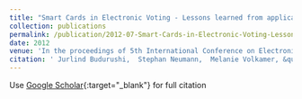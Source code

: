 ```yaml
---
title: "Smart Cards in Electronic Voting - Lessons learned from applications in legally binding elections and approaches proposed in scientific papers"
collection: publications
permalink: /publication/2012-07-Smart-Cards-in-Electronic-Voting-Lessons-learned-from-applications-in-legally-binding-elections-and-approaches-proposed-in-scientific-papers
date: 2012
venue: 'In the proceedings of 5th International Conference on Electronic Voting 2012 (EVOTE2012)'
citation: ' Jurlind Budurushi,  Stephan Neumann,  Melanie Volkamer, &quot;Smart Cards in Electronic Voting - Lessons learned from applications in legally binding elections and approaches proposed in scientific papers.&quot; In the proceedings of 5th International Conference on Electronic Voting 2012 (EVOTE2012), 2012.'
---
```

Use [Google Scholar](https://scholar.google.com/scholar?q=Smart+Cards+in+Electronic+Voting+++Lessons+learned+from+applications+in+legally+binding+elections+and+approaches+proposed+in+scientific+papers){:target="_blank"} for full citation